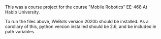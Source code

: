 This was a course project for the course "Mobile Robotics" EE-468 At Habib University.

To run the files above, WeBots version 2020b should be installed. As a corollary of this, python version installed should be 2.6, and be included in path variables.
